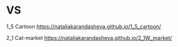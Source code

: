 # VS

1_5 Cartoon https://nataliakarandasheva.github.io/1_5_cartoon/

2_1 Cat-market https://nataliakarandasheva.github.io/2_1W_market/
 

